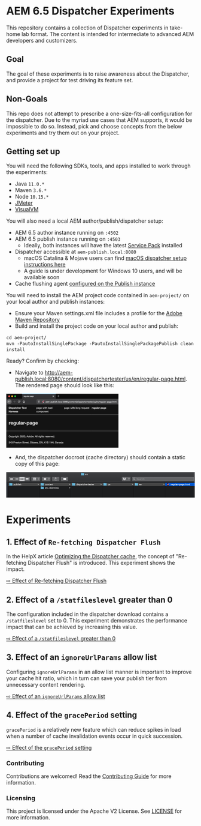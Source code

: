 # AEM 6.5 Dispatcher Experiments

This repository contains a collection of Dispatcher experiments in take-home lab format. The content is intended for intermediate to advanced AEM developers and customizers.

## Goal

The goal of these experiments is to raise awareness about the Dispatcher, and provide a project for test driving its feature set.

## Non-Goals

This repo does not attempt to prescribe a one-size-fits-all configuration for the dispatcher. Due to the myriad use cases that AEM supports, it would be impossible to do so. Instead, pick and choose concepts from the below experiments and try them out on your project.

## Getting set up

You will need the following SDKs, tools, and apps installed to work through the experiments:

- Java `11.0.*`
- Maven `3.6.*`
- Node `10.15.*`
- [JMeter](https://jmeter.apache.org/)
- [VisualVM](https://visualvm.github.io/)

You will also need a local AEM author/publish/dispatcher setup:

- AEM 6.5 author instance running on `:4502`
- AEM 6.5 publish instance running on `:4503`
    - Ideally, both instances will have the latest [Service Pack](https://docs.adobe.com/content/help/en/experience-manager-65/release-notes/service-pack/sp-release-notes.html) installed
- Dispatcher accessible at `aem-publish.local:8080`
    - macOS Catalina & Mojave users can find [macOS dispatcher setup instructions here](docs/Local-Dispatcher-macOS.md)
    - A guide is under development for Windows 10 users, and will be available soon
- Cache flushing agent [configured on the Publish instance](docs/Flush-agent-setup.md)

You will need to install the AEM project code contained in `aem-project/` on your local author and publish instances:

- Ensure your Maven settings.xml file includes a profile for the [Adobe Maven Repository](https://helpx.adobe.com/ca/experience-manager/kb/SetUpTheAdobeMavenRepository.html)
- Build and install the project code on your local author and publish:

```
cd aem-project/
mvn -PautoInstallSinglePackage -PautoInstallSinglePackagePublish clean install
```

Ready? Confirm by checking:

- Navigate to http://aem-publish.local:8080/content/dispatchertester/us/en/regular-page.html. The rendered page should look like this:
<img src="docs/img/regular-page.png" width="300">

- And, the dispatcher docroot (cache directory) should contain a static copy of this page:
<img src="docs/img/cache-docroot.png">

# Experiments

## 1. Effect of `Re-fetching Dispatcher Flush`

In the HelpX article [Optimizing the Dispatcher cache](https://helpx.adobe.com/ca/experience-manager/kb/optimizing-the-dispatcher-cache.html#refetching-flush), the concept of "Re-fetching Dispatcher Flush" is introduced. This experiment shows the impact.

[⇨ Effect of Re-fetching Dispatcher Flush](experiments/refetching-flush)

## 2. Effect of a `/statfileslevel` greater than 0

The configuration included in the dispatcher download contains a `/statfileslevel` set to 0. This experiment demonstrates the performance impact that can be achieved by increasing this value. 

[⇨ Effect of a `/statfileslevel` greater than 0](experiments/statfileslevel)

## 3. Effect of an `ignoreUrlParams` allow list

Configuring `ignoreUrlParams` in an allow list manner is important to improve your cache hit ratio, which in turn can save your publish tier from unnecessary content rendering.

[⇨ Effect of an `ignoreUrlParams` allow list](experiments/ignoreUrlParams)

## 4. Effect of the `gracePeriod` setting

`gracePeriod` is a relatively new feature which can reduce spikes in load when a number of cache invalidation events occur in quick succession.

[⇨ Effect of the `gracePeriod` setting](experiments/gracePeriod)

### Contributing

Contributions are welcomed! Read the [Contributing Guide](./.github/CONTRIBUTING.md) for more information.

### Licensing

This project is licensed under the Apache V2 License. See [LICENSE](LICENSE) for more information.
